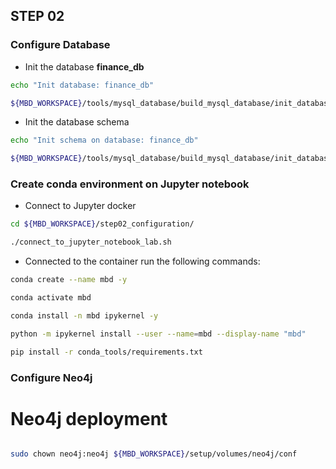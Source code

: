 

## STEP 02 

### Configure Database

- Init the database **finance_db**

```bash
echo "Init database: finance_db"

${MBD_WORKSPACE}/tools/mysql_database/build_mysql_database/init_database_finance.sh

```

- Init the database schema

```bash
echo "Init schema on database: finance_db"

${MBD_WORKSPACE}/tools/mysql_database/build_mysql_database/init_database_finance_schema.sh

```


### Create conda environment on Jupyter notebook
- Connect to Jupyter docker
```bash
cd ${MBD_WORKSPACE}/step02_configuration/

./connect_to_jupyter_notebook_lab.sh

```

- Connected to the container run the following commands:

```bash
conda create --name mbd -y

conda activate mbd

conda install -n mbd ipykernel -y

python -m ipykernel install --user --name=mbd --display-name "mbd"

pip install -r conda_tools/requirements.txt

```

### Configure Neo4j

# Neo4j deployment

```bash

sudo chown neo4j:neo4j ${MBD_WORKSPACE}/setup/volumes/neo4j/conf

```

